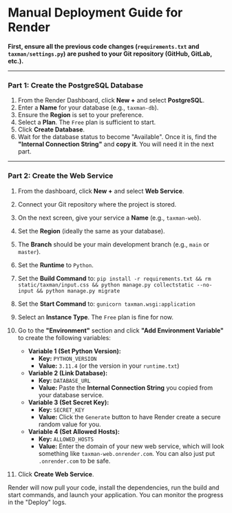 # Manual Deployment Guide for Render

**First, ensure all the previous code changes (`requirements.txt` and `taxman/settings.py`) are pushed to your Git repository (GitHub, GitLab, etc.).**

---

### Part 1: Create the PostgreSQL Database

1.  From the Render Dashboard, click **New +** and select **PostgreSQL**.
2.  Enter a **Name** for your database (e.g., `taxman-db`).
3.  Ensure the **Region** is set to your preference.
4.  Select a **Plan**. The `Free` plan is sufficient to start.
5.  Click **Create Database**.
6.  Wait for the database status to become "Available". Once it is, find the **"Internal Connection String"** and **copy it**. You will need it in the next part.

---

### Part 2: Create the Web Service

1.  From the dashboard, click **New +** and select **Web Service**.
2.  Connect your Git repository where the project is stored.
3.  On the next screen, give your service a **Name** (e.g., `taxman-web`).
4.  Set the **Region** (ideally the same as your database).
5.  The **Branch** should be your main development branch (e.g., `main` or `master`).
6.  Set the **Runtime** to `Python`.
7.  Set the **Build Command** to: `pip install -r requirements.txt && rm static/taxman/input.css && python manage.py collectstatic --no-input && python manage.py migrate`
8.  Set the **Start Command** to: `gunicorn taxman.wsgi:application`
9.  Select an **Instance Type**. The `Free` plan is fine for now.
10. Go to the **"Environment"** section and click **"Add Environment Variable"** to create the following variables:
    *   **Variable 1 (Set Python Version):**
        *   **Key:** `PYTHON_VERSION`
        *   **Value:** `3.11.4` (or the version in your `runtime.txt`)
    *   **Variable 2 (Link Database):**
        *   **Key:** `DATABASE_URL`
        *   **Value:** Paste the **Internal Connection String** you copied from your database service.
    *   **Variable 3 (Set Secret Key):**
        *   **Key:** `SECRET_KEY`
        *   **Value:** Click the `Generate` button to have Render create a secure random value for you.
    *   **Variable 4 (Set Allowed Hosts):**
        *   **Key:** `ALLOWED_HOSTS`
        *   **Value:** Enter the domain of your new web service, which will look something like `taxman-web.onrender.com`. You can also just put `.onrender.com` to be safe.

11. Click **Create Web Service**.

Render will now pull your code, install the dependencies, run the build and start commands, and launch your application. You can monitor the progress in the "Deploy" logs.
